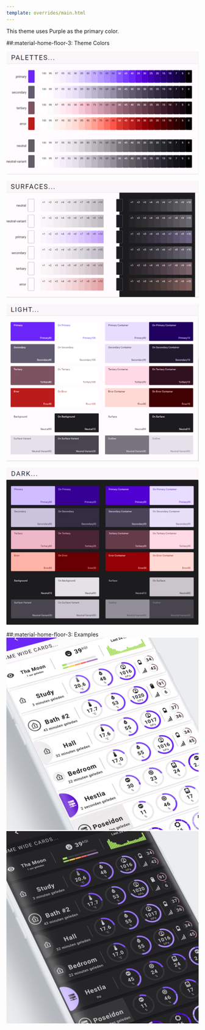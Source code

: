 ```yaml
---
template: overrides/main.html
---
```


This theme uses Purple as the primary color.

##:material-home-floor-3: Theme Colors


[![M3 Palettes]][M3 Palettes]

[![M3 Surfaces]][M3 Surfaces]

[![M3 Light]][M3 Light]

[![M3 Dark]][M3 Dark]

  [M3 Palettes]: ../assets/screenshots/m3-theme-01-palettes.png
  [M3 Surfaces]: ../assets/screenshots/m3-theme-01-surfaces.png
  [M3 Light]: ../assets/screenshots/m3-theme-01-light.png
  [M3 Dark]: ../assets/screenshots/m3-theme-01-dark.png
  

##:material-home-floor-3: Examples
[![M3 Example Light]][M3 Example Light]
[![M3 Example Dark]][M3 Example Dark]

  [M3 Example Light]: ../assets/screenshots/m3-example-01-light.png
  [M3 Example Dark]: ../assets/screenshots/m3-example-01-dark.png

